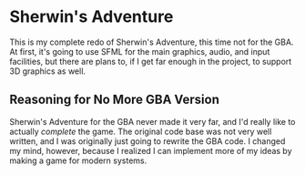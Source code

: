 # Sherwin's Adventure
This is my complete redo of Sherwin's Adventure, this time not for the GBA.
At first, it's going to use SFML for the main graphics, audio, and input
facilities, but there are plans to, if I get far enough in the project, to
support 3D graphics as well.


## Reasoning for No More GBA Version
Sherwin's Adventure for the GBA never made it very far, and I'd really like
to actually *complete* the game.  The original code base was not very well
written, and I was originally just going to rewrite the GBA code.  I
changed my mind, however, because I realized I can implement more of my
ideas by making a game for modern systems.

